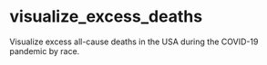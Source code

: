 # visualize_excess_deaths
Visualize excess all-cause deaths in the USA during the COVID-19 pandemic by race.